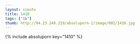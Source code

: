 ```yaml
--- 
layout: sieutv
title: 1410
tags: ["1k"]
thumb: http://94.23.248.219/absoluporn-1/image/002/1410.jpg
---
```

{% include absoluporn key="1410" %} 
